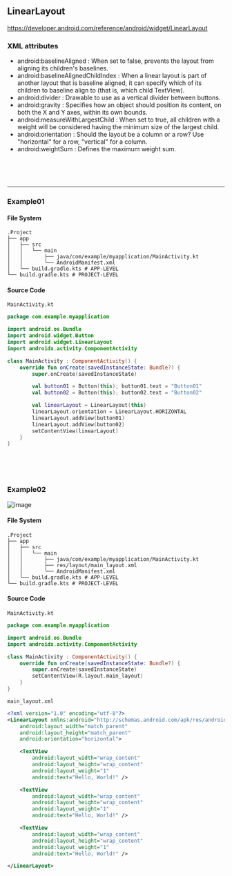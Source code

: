 ## LinearLayout

https://developer.android.com/reference/android/widget/LinearLayout

### XML attributes
- android:baselineAligned : When set to false, prevents the layout from aligning its children's baselines. 
- android:baselineAlignedChildIndex : When a linear layout is part of another layout that is baseline aligned, it can specify which of its children to baseline align to (that is, which child TextView). 
- android:divider : Drawable to use as a vertical divider between buttons. 
- android:gravity : Specifies how an object should position its content, on both the X and Y axes, within its own bounds. 
- android:measureWithLargestChild : When set to true, all children with a weight will be considered having the minimum size of the largest child. 
- android:orientation : Should the layout be a column or a row? Use "horizontal" for a row, "vertical" for a column. 
- android:weightSum : Defines the maximum weight sum. 


<br><br><br>

---

### Example01
#### File System
```
.Project
├── app
│   ├── src
│   │   └── main
│   │       ├── java/com/example/myapplication/MainActivity.kt
│   │       └── AndroidManifest.xml
│   └── build.gradle.kts # APP-LEVEL
└── build.gradle.kts # PROJECT-LEVEL
```

#### Source Code
`MainActivity.kt`
```kotlin
package com.example.myapplication

import android.os.Bundle
import android.widget.Button
import android.widget.LinearLayout
import androidx.activity.ComponentActivity

class MainActivity : ComponentActivity() {
    override fun onCreate(savedInstanceState: Bundle?) {
        super.onCreate(savedInstanceState)

        val button01 = Button(this); button01.text = "Button01"
        val button02 = Button(this); button02.text = "Button02"

        val linearLayout = LinearLayout(this)
        linearLayout.orientation = LinearLayout.HORIZONTAL
        linearLayout.addView(button01)
        linearLayout.addView(button02)
        setContentView(linearLayout)
    }
}
```


<br><br><br>
### Example02
![image](https://github.com/user-attachments/assets/f0a2f228-44d7-4146-bfa5-34ad0c7532e8)

#### File System
```
.Project
├── app
│   ├── src
│   │   └── main
│   │       ├── java/com/example/myapplication/MainActivity.kt
│   │       ├── res/layout/main_layout.xml
│   │       └── AndroidManifest.xml
│   └── build.gradle.kts # APP-LEVEL
└── build.gradle.kts # PROJECT-LEVEL
```

#### Source Code
`MainActivity.kt`
```kotlin
package com.example.myapplication

import android.os.Bundle
import androidx.activity.ComponentActivity

class MainActivity : ComponentActivity() {
    override fun onCreate(savedInstanceState: Bundle?) {
        super.onCreate(savedInstanceState)
        setContentView(R.layout.main_layout)
    }
}
```

`main_layout.xml`
```xml
<?xml version="1.0" encoding="utf-8"?>
<LinearLayout xmlns:android="http://schemas.android.com/apk/res/android"
    android:layout_width="match_parent"
    android:layout_height="match_parent"
    android:orientation="horizontal">

    <TextView
        android:layout_width="wrap_content"
        android:layout_height="wrap_content"
        android:layout_weight="1"
        android:text="Hello, World!" />

    <TextView
        android:layout_width="wrap_content"
        android:layout_height="wrap_content"
        android:layout_weight="1"
        android:text="Hello, World!" />

    <TextView
        android:layout_width="wrap_content"
        android:layout_height="wrap_content"
        android:layout_weight="1"
        android:text="Hello, World!" />

</LinearLayout>
```



